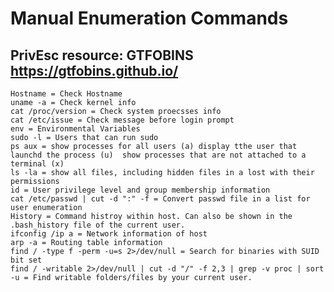 # Manual Enumeration Commands

## PrivEsc resource: GTFOBINS https://gtfobins.github.io/

    Hostname = Check Hostname  
    uname -a = Check kernel info
    cat /proc/version = Check system proecsses info
    cat /etc/issue = Check message before login prompt
    env = Environmental Variables
    sudo -l = Users that can run sudo
    ps aux = show processes for all users (a) display tthe user that launchd the process (u)  show processes that are not attached to a terminal (x)
    ls -la = show all files, including hidden files in a lost with their permissions        
    id = User privilege level and group membership information
    cat /etc/passwd | cut -d ":" -f = Convert passwd file in a list for user enumeration
    History = Command histroy within host. Can also be shown in the .bash_history file of the current user.
    ifconfig /ip a = Network information of host
    arp -a = Routing table information
    find / -type f -perm -u=s 2>/dev/null = Search for binaries with SUID bit set
    find / -writable 2>/dev/null | cut -d "/" -f 2,3 | grep -v proc | sort -u = Find writable folders/files by your current user.
